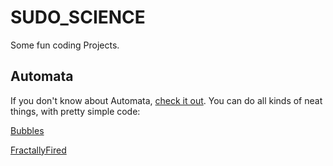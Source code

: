 # SUDO_SCIENCE
Some fun coding Projects. 

## Automata 
If you don't know about Automata, [check it out](https://tylersdurden.github.io/Sudo_Science/Automata/).
You can do all kinds of neat things, with pretty simple code:

[Bubbles](https://raw.githubusercontent.com/TylersDurden/Sudo_Science/master/Videos/AutomataImageProcessing.mp4)

[FractallyFired](https://raw.githubusercontent.com/TylersDurden/Sudo_Science/master/Animate/fractalFires.mp4)
